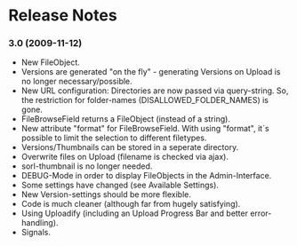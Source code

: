 # Release Notes #

### 3.0 (2009-11-12) ###

  * New FileObject.
  * Versions are generated "on the fly" - generating Versions on Upload is no longer necessary/possible.
  * New URL configuration: Directories are now passed via query-string. So, the restriction for folder-names (DISALLOWED\_FOLDER\_NAMES) is gone.
  * FileBrowseField returns a FileObject (instead of a string).
  * New attribute "format" for FileBrowseField. With using "format", it´s possible to limit the selection to different filetypes.
  * Versions/Thumbnails can be stored in a seperate directory.
  * Overwrite files on Upload (filename is checked via ajax).
  * sorl-thumbnail is no longer needed.
  * DEBUG-Mode in order to display FileObjects in the Admin-Interface.
  * Some settings have changed (see Available Settings).
  * New Version-settings should be more flexible.
  * Code is much cleaner (although far from hugely satisfying).
  * Using Uploadify (including an Upload Progress Bar and better error-handling).
  * Signals.